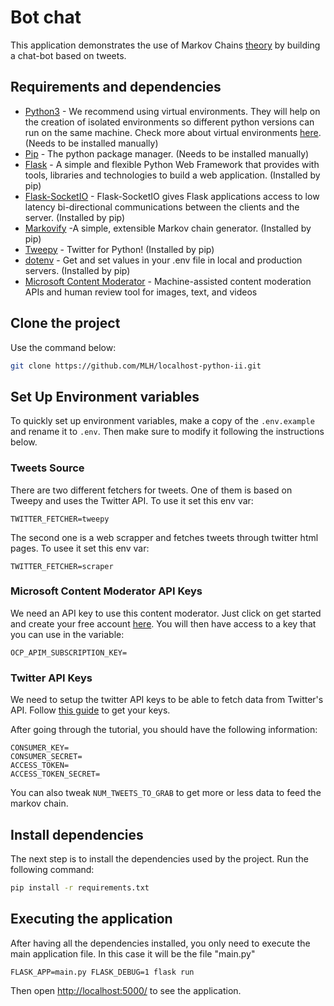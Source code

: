 # Bot chat

This application demonstrates the use of Markov Chains [theory](https://en.wikipedia.org/wiki/Markov_chain) by building a chat-bot based on tweets.

## Requirements and dependencies

- [Python3](https://www.python.org/) - We recommend using virtual environments. They will help on the creation of isolated environments so different python versions can run on the same machine. Check more about virtual environments [here](https://docs.python.org/3/library/venv.html). (Needs to be installed manually)
- [Pip](https://pip.pypa.io/en/latest/installing/) - The python package manager. (Needs to be installed manually)
- [Flask](http://flask.pocoo.org/) - A simple and flexible Python Web Framework that provides with tools, libraries and technologies to build a web application. (Installed by pip)
- [Flask-SocketIO](https://flask-socketio.readthedocs.io) - Flask-SocketIO gives Flask applications access to low latency bi-directional communications between the clients and the server. (Installed by pip)
- [Markovify](https://github.com/jsvine/markovify) -A simple, extensible Markov chain generator. (Installed by pip)
- [Tweepy](http://www.tweepy.org/) - Twitter for Python! (Installed by pip)
- [dotenv](https://github.com/theskumar/python-dotenv) - Get and set values in your .env file in local and production servers. (Installed by pip)
- [Microsoft Content Moderator](https://azure.microsoft.com/en-us/services/cognitive-services/content-moderator/) - Machine-assisted content moderation APIs and human review tool for images, text, and videos


## Clone the project

Use the command below:

```sh
git clone https://github.com/MLH/localhost-python-ii.git
```


## Set Up Environment variables

To quickly set up environment variables, make a copy of the `.env.example` and rename it to `.env`. Then make sure to modify it following the instructions below.

### Tweets Source

There are two different fetchers for tweets. One of them is based on Tweepy and uses the Twitter API. To use it set this env var:

```TWITTER_FETCHER=tweepy```

The second one is a web scrapper and fetches tweets through twitter html pages. To usee it set this env var:

```TWITTER_FETCHER=scraper```


### Microsoft Content Moderator API Keys
We need an API key to use this content moderator. Just click on get started and create your free account [here](https://contentmoderator.cognitive.microsoft.com/). You will then have access to a key that you can use in the variable:

```
OCP_APIM_SUBSCRIPTION_KEY=
```

### Twitter API Keys
We need to setup the twitter API keys to be able to fetch data from Twitter's API. Follow [this guide](https://developer.twitter.com/en/docs/basics/authentication/guides/access-tokens.html) to get your keys.

After going through the tutorial, you should have the following information:

```
CONSUMER_KEY= 
CONSUMER_SECRET= 
ACCESS_TOKEN=
ACCESS_TOKEN_SECRET=
```

You can also tweak `NUM_TWEETS_TO_GRAB` to get more or less data to feed the markov chain.


## Install dependencies

The next step is to install the dependencies used by the project. Run the following command:

```sh
pip install -r requirements.txt
```

## Executing the application

After having all the dependencies installed, you only need to execute the main application file. In this case it will be the file "main.py"

```
FLASK_APP=main.py FLASK_DEBUG=1 flask run
```

Then open [http://localhost:5000/](http://localhost:5000/) to see the application.
